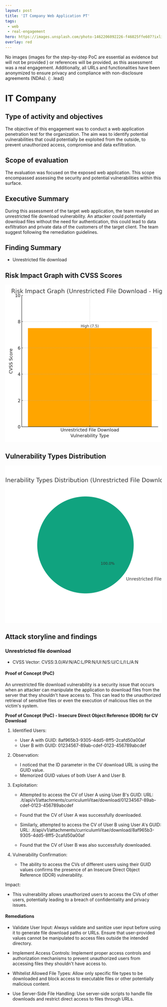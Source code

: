 ```yaml
---
layout: post
title: 'IT Company Web Application PT'
tags:
 - web
 - real-engagement
hero: https://images.unsplash.com/photo-1462206092226-f46025ffe607?ixlib=rb-4.0.3&ixid=M3wxMjA3fDB8MHxwaG90by1wYWdlfHx8fGVufDB8fHx8fA%3D%3D&auto=format&fit=crop&w=1474&q=80
overlay: red
---
```


No images (images for the step-by-step PoC are essential as evidence but will not be provided
) or references will be provided, as this assessment was a real engagement. Additionally, all URLs and functionalities have been anonymized to ensure privacy and compliance with non-disclosure agreements (NDAs). {: .lead} <!--break-->

# IT Company

## Type of activity and objectives
The objective of this engagement was to conduct a web application penetration test for the organization. The aim was to identify potential vulnerabilities that could potentially be exploited from the outside, to prevent unauthorized access, compromise and data exfiltration.
## Scope of evaluation
The evaluation was focused on the exposed web application. This scope encompassed assessing the security and potential vulnerabilities within this surface.
## Executive Summary 
During this assessment of the target web application, the team revealed an unrestricted file download vulnerability. An attacker could potentially download files without the need for authentication, this could lead to data exfiltration and private data of the customers of the target client. The team suggest following the remediation guidelines. 
## Finding Summary
- Unrestricted file download
## Risk Impact Graph with CVSS Scores

![](https://raw.githubusercontent.com/blitz0p3rations/blitz0p3rations.github.io/master/uploads/c1.png)

## Vulnerability Types Distribution

![](https://raw.githubusercontent.com/blitz0p3rations/blitz0p3rations.github.io/master/uploads/c2.png)

## Attack storyline and findings
### Unrestricted file download
- CVSS Vector: CVSS:3.0/AV:N/AC:L/PR:N/UI:N/S:U/C:L/I:L/A:N
#### Proof of Concept (PoC)
An unrestricted file download vulnerability is a security issue that occurs when an attacker can manipulate the application to download files from the server that they shouldn't have access to. This can lead to the unauthorized retrieval of sensitive files or even the execution of malicious files on the victim's system. 

**Proof of Concept (PoC) - Insecure Direct Object Reference (IDOR) for CV Download**
1. Identified Users:
   - User A with GUID: 8af965b3-9305-4dd5-8ff5-2cafd50a00af
   - User B with GUID: 01234567-89ab-cdef-0123-456789abcdef 

2. Observation:
   - I noticed that the ID parameter in the CV download URL is using the GUID value.
   - Memorized GUID values of both User A and User B.

3. Exploitation:
   - Attempted to access the CV of User A using User B's GUID:
     URL: .it/api/v1/attachments/curriculumVitae/download/01234567-89ab-cdef-0123-456789abcdef
   - Found that the CV of User A was successfully downloaded.
   
   - Similarly, attempted to access the CV of User B using User A's GUID:
     URL: .it/api/v1/attachments/curriculumVitae/download/8af965b3-9305-4dd5-8ff5-2cafd50a00af
   - Found that the CV of User B was also successfully downloaded.

4. Vulnerability Confirmation:
   - The ability to access the CVs of different users using their GUID values confirms the presence of an Insecure Direct Object Reference (IDOR) vulnerability.
   
Impact:
- This vulnerability allows unauthorized users to access the CVs of other users, potentially leading to a breach of confidentiality and privacy issues.

#### Remediations
- Validate User Input: Always validate and sanitize user input before using it to generate file download paths or URLs. Ensure that user-provided values cannot be manipulated to access files outside the intended directory.

- Implement Access Controls: Implement proper access controls and authorization mechanisms to prevent unauthorized users from accessing files they shouldn't have access to.

- Whitelist Allowed File Types: Allow only specific file types to be downloaded and block access to executable files or other potentially malicious content.

- Use Server-Side File Handling: Use server-side scripts to handle file downloads and restrict direct access to files through URLs.

